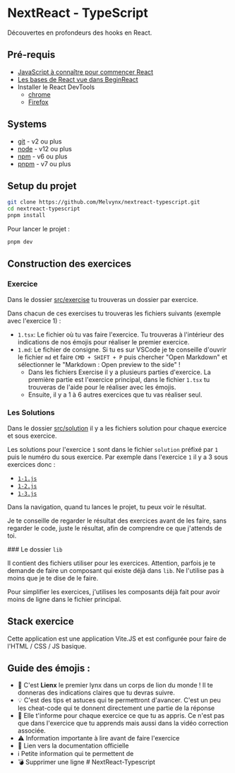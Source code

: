 # NextReact - TypeScript

Découvertes en profondeurs des hooks en React.

## Pré-requis

- [JavaScript à connaître pour commencer React](https://codelynx.dev/posts/javascript-known-to-start-react)
- [Les bases de React vue dans BeginReact](https://codelynx.dev/beginreact)
- Installer le React DevTools
  - [chrome](https://chrome.google.com/webstore/detail/react-developer-tools/fmkadmapgofadopljbjfkapdkoienihi?hl=en)
  - [Firefox](https://addons.mozilla.org/en-US/firefox/addon/react-devtools/)

## Systems

- [git](https://git-scm.com/downloads) - v2 ou plus
- [node](https://nodejs.org/en/) - v12 ou plus
- [npm](https://nodejs.org/en/) - v6 ou plus
- [pnpm](https://pnpm.io/installation) - v7 ou plus

## Setup du projet

```bash
git clone https://github.com/Melvynx/nextreact-typescript.git
cd nextreact-typescript
pnpm install
```

Pour lancer le projet :

```bash
pnpm dev
```

## Construction des exercices

### Exercice

Dans le dossier [src/exercise](src/exercise) tu trouveras un dossier par exercice.

Dans chacun de ces exercises tu trouveras les fichiers suivants (exemple avec l'exercice 1) :

- `1.tsx`: Le fichier où tu vas faire l'exercice. Tu trouveras à l'intérieur des indications
  de nos émojis pour réaliser le premier exercice.
- `1.md`: Le fichier de consigne. Si tu es sur VSCode je te conseille d'ouvrir le
  fichier `md` et faire `CMD + SHIFT + P` puis chercher "Open Markdown" et sélectionner le
  "Markdown : Open preview to the side" !
  - Dans les fichiers Exercise il y a plusieurs parties d'exercice. La première partie est l'exercice
    principal, dans le fichier `1.tsx` tu trouveras de l'aide pour le réaliser avec les émojis.
  - Ensuite, il y a 1 à 6 autres exercices que tu vas réaliser seul.

### Les Solutions

Dans le dossier [src/solution](src/solution) il y a les fichiers solution pour chaque exercice et sous exercice.

Les solutions pour l'exercice `1` sont dans le fichier `solution` préfixé par `1` puis le numéro
du sous exercice. Par exemple dans l'exercice `1` il y a 3 sous exercices donc :

- [`1-1.js`](src/solution/1-1.js)
- [`1-2.js`](src/solution/1-2.js)
- [`1-3.js`](src/solution/1-3.js)

Dans la navigation, quand tu lances le projet, tu peux voir le résultat.

Je te conseille de regarder le résultat des exercices avant de les faire, sans regarder le code,
juste le résultat, afin de comprendre ce que j'attends de toi.

### Le dossier `lib`

Il contient des fichiers utiliser pour les exercices. Attention, parfois je te demande
de faire un composant qui existe déjà dans `lib`. Ne l'utilise pas à moins que je te
dise de le faire.

Pour simplifier les exercices, j'utilises les composants déjà fait pour avoir moins
de ligne dans le fichier principal.

## Stack exercice

Cette application est une application Vite.JS et est configurée pour faire de
l'HTML / CSS / JS basique.

## Guide des émojis :

- 🦁 C'est **Lienx** le premier lynx dans un corps de lion du monde ! Il te donneras
  des indications claires que tu devras suivre.
- 💡 C'est des tips et astuces qui te permettront d'avancer. C'est un peu les cheat-code
  qui te donnent directement une partie de la réponse
- 💌 Elle t'informe pour chaque exercice ce que tu as appris. Ce n'est pas que dans
  l'exercice que tu apprends mais aussi dans la vidéo correction associée.
- ⚠️ Information importante à lire avant de faire l'exercice
- 📖 Lien vers la documentation officielle
- ℹ️ Petite information qui te permettent de
- 💣 Supprimer une ligne
#   N e x t R e a c t - T y p e s c r i p t  
 
